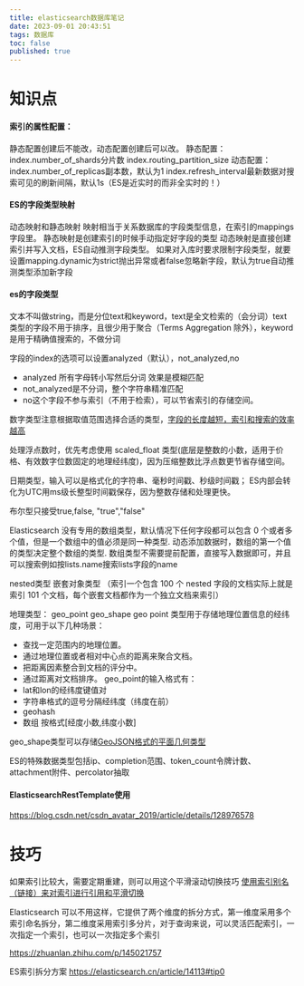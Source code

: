 ```yaml
---
title: elasticsearch数据库笔记
date: 2023-09-01 20:43:51
tags: 数据库
toc: false
published: true
---
```

# 知识点

#### 索引的属性配置：
静态配置创建后不能改，动态配置创建后可以改。
静态配置：
index.number_of_shards分片数
index.routing_partition_size
动态配置：
index.number_of_replicas副本数，默认为1
index.refresh_interval最新数据对搜索可见的刷新间隔，默认1s（ES是近实时的而非全实时的！）

#### ES的字段类型映射
动态映射和静态映射 映射相当于关系数据库的字段类型信息，在索引的mappings字段里。
静态映射是创建索引的时候手动指定好字段的类型
动态映射是直接创建索引并写入文档，ES自动推测字段类型。
如果对入库时要求限制字段类型，就要设置mapping.dynamic为strict抛出异常或者false忽略新字段，默认为true自动推测类型添加新字段

#### es的字段类型
文本不叫做string，而是分位text和keyword，text是全文检索的（会分词）text 类型的字段不用于排序，且很少用于聚合（Terms Aggregation 除外），keyword是用于精确值搜索的，不做分词

字段的index的选项可以设置analyzed（默认），not_analyzed,no
- analyzed 所有字母转小写然后分词 效果是模糊匹配
- not_analyzed是不分词，整个字符串精准匹配
- no这个字段不参与索引（不用于检索），可以节省索引的存储空间。

数字类型注意根据取值范围选择合适的类型，[字段的长度越短，索引和搜索的效率越高](https://www.knowledgedict.com/tutorial/elasticsearch-index-mapping.html)

处理浮点数时，优先考虑使用 scaled_float 类型(底层是整数的小数，适用于价格、有效数字位数固定的地理经纬度)，因为压缩整数比浮点数更节省存储空间。

日期类型，输入可以是格式化的字符串、毫秒时间戳、秒级时间戳； ES内部会转化为UTC用ms级长整型时间戳保存，因为整数存储和处理更快。

布尔型只接受true,false, "true","false"

Elasticsearch 没有专用的数组类型，默认情况下任何字段都可以包含 0 个或者多个值，但是一个数组中的值必须是同一种类型. 动态添加数据时，数组的第一个值的类型决定整个数组的类型. 
数组类型不需要提前配置，直接写入数据即可，并且可以搜索例如按lists.name搜索lists字段的name

nested类型 嵌套对象类型 （索引一个包含 100 个 nested 字段的文档实际上就是索引 101 个文档，每个嵌套文档都作为一个独立文档来索引）

地理类型：
geo_point
geo_shape
geo point 类型用于存储地理位置信息的经纬度，可用于以下几种场景：

- 查找一定范围内的地理位置。
- 通过地理位置或者相对中心点的距离来聚合文档。
- 把距离因素整合到文档的评分中。
- 通过距离对文档排序。
geo_point的输入格式有：
- lat和lon的经纬度键值对
- 字符串格式的逗号分隔经纬度（纬度在前）
- geohash
- 数组 按格式[经度小数,纬度小数]

geo_shape类型可以存储[GeoJSON格式的平面几何类型](https://www.knowledgedict.com/tutorial/elasticsearch-index-mapping.html)

ES的特殊数据类型包括ip、completion范围、token_count令牌计数、attachment附件、percolator抽取


#### ElasticsearchRestTemplate使用
https://blog.csdn.net/csdn_avatar_2019/article/details/128976578


# 技巧

如果索引比较大，需要定期重建，则可以用这个平滑滚动切换技巧
[使用索引别名（链接）来对索引进行引用和平滑切换](https://www.knowledgedict.com/tutorial/elasticsearch-index-smooth-shift.html)


Elasticsearch 可以不用这样，它提供了两个维度的拆分方式，第一维度采用多个索引命名拆分，第二维度采用索引多分片，对于查询来说，可以灵活匹配索引，一次指定一个索引，也可以一次指定多个索引

https://zhuanlan.zhihu.com/p/145021757

ES索引拆分方案
https://elasticsearch.cn/article/14113#tip0

